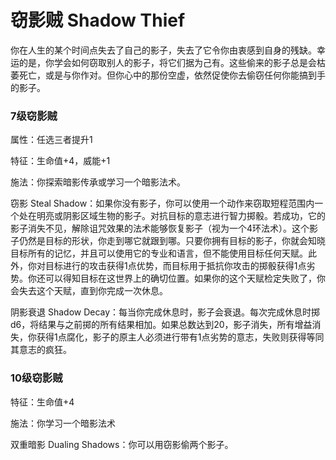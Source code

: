 # 窃影贼 Shadow Thief

你在人生的某个时间点失去了自己的影子，失去了它令你由衷感到自身的残缺。幸运的是，你学会如何窃取别人的影子，将它们据为己有。这些偷来的影子总是会枯萎死亡，或是与你作对。但你心中的那份空虚，依然促使你去偷窃任何你能搞到手的影子。

### 7级窃影贼

属性：任选三者提升1

特征：生命值+4，威能+1

施法：你探索暗影传承或学习一个暗影法术。

窃影 Steal
Shadow：如果你没有影子，你可以使用一个动作来窃取短程范围内一个处在明亮或阴影区域生物的影子。对抗目标的意志进行智力掷骰。若成功，它的影子消失不见，解除诅咒效果的法术能够恢复影子（视为一个4环法术）。这个影子仍然是目标的形状，你走到哪它就跟到哪。只要你拥有目标的影子，你就会知晓目标所有的记忆，并且可以使用它的专业和语言，但不能使用目标任何天赋。此外，你对目标进行的攻击获得1点优势，而目标用于抵抗你攻击的掷骰获得1点劣势。你还可以得知目标在这世界上的确切位置。如果你的这个天赋检定失败了，你会失去这个天赋，直到你完成一次休息。

阴影衰退 Shadow
Decay：每当你完成休息时，影子会衰退。每次完成休息时掷d6，将结果与之前掷的所有结果相加。如果总数达到20，影子消失，所有增益消失，你获得1点腐化，影子的原主人必须进行带有1点劣势的意志，失败则获得等同其意志的疯狂。

### 10级窃影贼

特征：生命值+4

施法：你学习一个暗影法术

双重暗影 Dualing Shadows：你可以用窃影偷两个影子。

